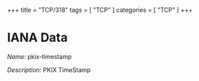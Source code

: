 +++
title = "TCP/318"
tags = [ "TCP" ]
categories = [ "TCP" ]
+++

# IANA Data

_Name:_ pkix-timestamp

_Description:_ PKIX TimeStamp

